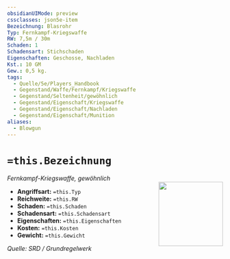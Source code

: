 ```yaml
---
obsidianUIMode: preview
cssclasses: json5e-item
Bezeichnung: Blasrohr
Typ: Fernkampf-Kriegswaffe
RW: 7,5m / 30m
Schaden: 1
Schadensart: Stichschaden
Eigenschaften: Geschosse, Nachladen
Kst.: 10 GM
Gew.: 0,5 kg.
tags:
  - Quelle/5e/Players_Handbook
  - Gegenstand/Waffe/Fernkampf/Kriegswaffe
  - Gegenstand/Seltenheit/gewöhnlich
  - Gegenstand/Eigenschaft/Kriegswaffe
  - Gegenstand/Eigenschaft/Nachladen
  - Gegenstand/Eigenschaft/Munition
aliases:
  - Blowgun
---
```

# `=this.Bezeichnung`
*Fernkampf-Kriegswaffe, gewöhnlich*  
<img src="Symbolik/Gegenstände.webp" align="right" width="150">

- **Angriffsart:** `=this.Typ`
- **Reichweite:** `=this.RW`
- **Schaden:** `=this.Schaden`
- **Schadensart:** `=this.Schadensart`
- **Eigenschaften:** `=this.Eigenschaften`
- **Kosten:** `=this.Kosten`
- **Gewicht:** `=this.Gewicht`

*Quelle: SRD / Grundregelwerk*